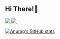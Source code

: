 ## Hi There!👋

<a href="https://github.com/surmon-china/README.md/tree/main/templates/github-top-languages#gh-dark-mode-only">
  <img src="https://readme.app.surmon.me/api/render?template_id=github-top-languages&props.username=Formulaaa&props.theme=dark&props.background=transparent&props.count=12&props.columns=4&props.columnGap=66&props.legendSize=6&svg.width=846&svg.height=188">
</a>
<a href="https://github.com/surmon-china/README.md/tree/main/templates/github-top-languages#gh-light-mode-only">
  <img src="https://readme.app.surmon.me/api/render?template_id=github-top-languages&props.username=Formulaaa&props.background=transparent&props.count=12&props.columns=4&props.columnGap=66&props.legendSize=6&svg.width=846&svg.height=188">
</a>    

[![Anurag's GitHub stats](https://github-readme-stats.vercel.app/api?username=Formulaaa&show_icons=true&theme=radical)](https://github.com/anuraghazra/github-readme-stats)
